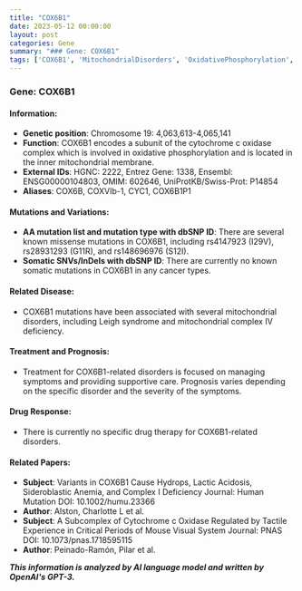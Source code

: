 ```yaml
---
title: "COX6B1"
date: 2023-05-12 00:00:00
layout: post
categories: Gene
summary: "### Gene: COX6B1"
tags: ['COX6B1', 'MitochondrialDisorders', 'OxidativePhosphorylation', 'GeneticVariations', 'LeighSyndrome', 'SupportiveCare', 'ComplexIVDeficiency', 'CytochromeCOxidase']
---
```


### Gene: COX6B1

#### Information:

- **Genetic position**: Chromosome 19: 4,063,613-4,065,141
- **Function**: COX6B1 encodes a subunit of the cytochrome c oxidase complex which is involved in oxidative phosphorylation and is located in the inner mitochondrial membrane.
- **External IDs**: HGNC: 2222, Entrez Gene: 1338, Ensembl: ENSG00000104803, OMIM: 602646, UniProtKB/Swiss-Prot: P14854
- **Aliases**: COX6B, COXVIb-1, CYC1, COX6B1P1

#### Mutations and Variations:

- **AA mutation list and mutation type with dbSNP ID**: There are several known missense mutations in COX6B1, including rs4147923 (I29V), rs28931293 (G11R), and rs148696976 (S12I). 
- **Somatic SNVs/InDels with dbSNP ID**: There are currently no known somatic mutations in COX6B1 in any cancer types.

#### Related Disease:

- COX6B1 mutations have been associated with several mitochondrial disorders, including Leigh syndrome and mitochondrial complex IV deficiency. 

#### Treatment and Prognosis:

- Treatment for COX6B1-related disorders is focused on managing symptoms and providing supportive care. Prognosis varies depending on the specific disorder and the severity of the symptoms.

#### Drug Response:

- There is currently no specific drug therapy for COX6B1-related disorders.

#### Related Papers:

- **Subject**: Variants in COX6B1 Cause Hydrops, Lactic Acidosis, Sideroblastic Anemia, and Complex I Deficiency Journal: Human Mutation DOI: 10.1002/humu.23366
- **Author**: Alston, Charlotte L et al.
- **Subject**: A Subcomplex of Cytochrome c Oxidase Regulated by Tactile Experience in Critical Periods of Mouse Visual System Journal: PNAS DOI: 10.1073/pnas.1718595115
- **Author**: Peinado-Ramón, Pilar et al.

**_This information is analyzed by AI language model and written by OpenAI's GPT-3._**